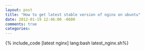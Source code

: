 ```yaml
---
layout: post
title: "How to get latest stable version of nginx on ubuntu"
date: 2012-01-19 12:46:00 -0600
comments: true
categories:
---
```


{% include_code [latest nginx] lang:bash latest_nginx.sh%}

